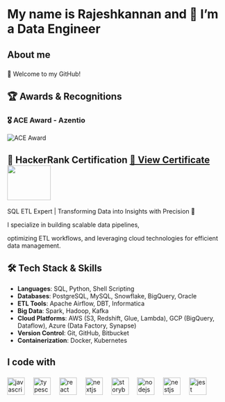 ###

<h1><p align="left">My name is Rajeshkannan and 🔭  I’m a Data Engineer</p></h1>

<h2 align="left">About me</h2>

###

🚀 Welcome to my GitHub! 

## 🏆 Awards & Recognitions

### 🎖️ ACE Award - Azentio
![ACE Award](https://github.com/mrrajeshkannan/YOUR_REPO/blob/main/path/to/image.png)


## 📜 HackerRank Certification  [🔗 View Certificate](https://www.hackerrank.com/certificates/d61b2f78514e) <img src="https://github.com/user-attachments/assets/df31c3c4-0553-418a-be3e-6507e82fd8da" width="100" height="80">
  


SQL ETL Expert | Transforming Data into Insights with Precision 🚀

I specialize in building scalable data pipelines, 

optimizing ETL workflows, and leveraging cloud technologies for efficient data management.

## 🛠️ Tech Stack & Skills

- **Languages**: SQL, Python, Shell Scripting  
- **Databases**: PostgreSQL, MySQL, Snowflake, BigQuery, Oracle  
- **ETL Tools**: Apache Airflow, DBT, Informatica  
- **Big Data**: Spark, Hadoop, Kafka  
- **Cloud Platforms**: AWS (S3, Redshift, Glue, Lambda), GCP (BigQuery, Dataflow), Azure (Data Factory, Synapse)  
- **Version Control**: Git, GitHub, Bitbucket  
- **Containerization**: Docker, Kubernetes  

###

<h2 align="left">I code with</h2>

###

<div align="left">
  <img src="https://cdn.jsdelivr.net/gh/devicons/devicon/icons/javascript/javascript-original.svg" height="40" alt="javascript logo"  />
  <img width="12" />
  <img src="https://cdn.jsdelivr.net/gh/devicons/devicon/icons/typescript/typescript-original.svg" height="40" alt="typescript logo"  />
  <img width="12" />
  <img src="https://cdn.jsdelivr.net/gh/devicons/devicon/icons/react/react-original.svg" height="40" alt="react logo"  />
  <img width="12" />
  <img src="https://cdn.jsdelivr.net/gh/devicons/devicon/icons/nextjs/nextjs-original.svg" height="40" alt="nextjs logo"  />
  <img width="12" />
  <img src="https://cdn.jsdelivr.net/gh/devicons/devicon/icons/storybook/storybook-original.svg" height="40" alt="storybook logo"  />
  <img width="12" />
  <img src="https://cdn.jsdelivr.net/gh/devicons/devicon/icons/nodejs/nodejs-original.svg" height="40" alt="nodejs logo"  />
  <img width="12" />
  <img src="https://cdn.jsdelivr.net/gh/devicons/devicon/icons/nestjs/nestjs-original.svg" height="40" alt="nestjs logo"  />
  <img width="12" />
  <img src="https://cdn.jsdelivr.net/gh/devicons/devicon/icons/jest/jest-plain.svg" height="40" alt="jest logo"  />
</div>

###
